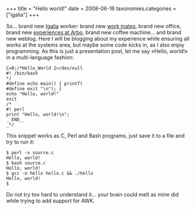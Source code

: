 +++
title = "Hello world!"
date = 2008-06-16
taxonomies.categories = ["igalia"]
+++

So... brand new [Igalia][] worker: brand new [work mates][], brand new
office, brand new [experiences at Arbo][], brand new coffee machine...
and brand new weblog. Here I will be blogging about my experience while
ensuring all works at the systems area, but maybe some code kicks in, as
I also enjoy programming. As this is just a presentation post, let me
say «Hello, world!» in a multi-language fashion:

```
C=0;/*Hello_World 2>/dev/null
#! /bin/bash
*/
#define echo main() { printf(
#define exit "\n"); }
echo "Hello, world!"
exit
/*
#! perl
print "Hello, world!\n";
__END__
_*/
```

This snippet works as C, Perl and Bash programs, just save it to a file
and try to run it:

```
$ perl -x source.c
Hello, world!
$ bash source.c
Hello, world!
$ gcc -o hello hello.c && ./hello
Hello, world!
$
```

Do not try too hard to understand it... your brain could melt as mine
did while trying to add support for AWK.

  [Igalia]: http://www.igalia.com
  [work mates]: http://blogs.igalia.com
  [experiences at Arbo]: http://blogs.igalia.com/jmunhoz/2008/06/10/the-arbo-war/
